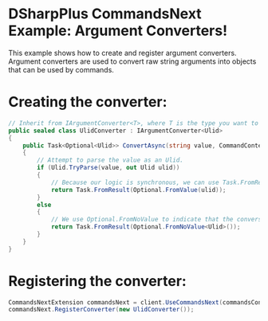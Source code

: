 # DSharpPlus CommandsNext Example: Argument Converters!
This example shows how to create and register argument converters. Argument converters are used to convert raw string arguments into objects that can be used by commands.

# Creating the converter:
```cs
// Inherit from IArgumentConverter<T>, where T is the type you want to convert to.
public sealed class UlidConverter : IArgumentConverter<Ulid>
{
    public Task<Optional<Ulid>> ConvertAsync(string value, CommandContext context)
    {
        // Attempt to parse the value as an Ulid.
        if (Ulid.TryParse(value, out Ulid ulid))
        {
            // Because our logic is synchronous, we can use Task.FromResult.
            return Task.FromResult(Optional.FromValue(ulid));
        }
        else
        {
            // We use Optional.FromNoValue to indicate that the conversion failed.
            return Task.FromResult(Optional.FromNoValue<Ulid>());
        }
    }
}
```

# Registering the converter:
```cs
CommandsNextExtension commandsNext = client.UseCommandsNext(commandsConfig);
commandsNext.RegisterConverter(new UlidConverter());
```